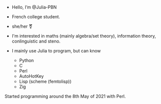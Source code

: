 - Hello, I’m @Julia-PBN

- French college student.
- she/her ⚧

- I'm interested in maths (mainly algebra/set theory), information theory, conlinguistic and steno.

- I mainly use Julia to program, but can know
  - Python
  - C
  - Perl
  - AutoHotKey
  - Lisp (scheme (femtolisp))
  - Zig  

Started programming around the 8th May of 2021 with Perl.


<!---
Julia-PBN/Julia-PBN is a ✨ special ✨ repository because its `README.md` (this file) appears on your GitHub profile.
You can click the Preview link to take a look at your changes.
--->
